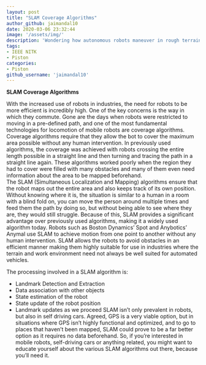 ```yaml
---
layout: post
title: "SLAM Coverage Algorithms"
author_github: jaimandal10
date: 2020-03-06 23:32:44
image: '/assets/img/'
description: 'Wondering how autonomous robots maneuver in rough terrains? Stop by, and get an idea as to how that works and how important path planning is to the success of any autonomous robot.'
tags:
- IEEE NITK
- Piston
categories:
- Piston
github_username: 'jaimandal10'
---
```

**SLAM Coverage Algorithms**

With the increased use of robots in industries, the need for robots to be more efficient is incredibly high. One of the key concerns is the way in which they commute. Gone are the days when robots were restricted to moving in a pre-defined path, and one of the most fundamental technologies for locomotion of mobile robots are coverage algorithms. 
Coverage algorithms require that they allow the bot to cover the maximum area possible without any human intervention. In previously used algorithms, the coverage was achieved with robots crossing the entire length possible in a straight line and then turning and tracing the path in a straight line again. These algorithms worked poorly when the region they had to cover were filled with many obstacles and many of them even need information about the area to be mapped beforehand.  
The SLAM (Simultaneous Localization and Mapping) algorithms ensure that the robot maps out the entire area and also keeps track of its own position. Without knowing where it is, the situation is similar to a human in a room with a blind fold on, you can move the person around multiple times and feed them the path by doing so, but without being able to see where they are, they would still struggle. Because of this, SLAM provides a significant advantage over previously used algorithms, making it a widely used algorithm today. Robots such as Boston Dynamics’ Spot and Anybotics’ Anymal use SLAM to achieve motion from one point to another without any human intervention. SLAM allows the robots to avoid obstacles in an efficient manner making them highly suitable for use in industries where the terrain and work environment need not always be well suited for automated vehicles.   
   
The processing involved in a SLAM algorithm is:
- Landmark Detection and Extraction
- Data association with other objects
- State estimation of the robot
- State update of the robot position
- Landmark updates as we proceed
SLAM isn’t only prevalent in robots, but also in self driving cars. Agreed, GPS is a very viable option, but in situations where GPS isn’t highly functional and optimized, and to go to places that haven’t been mapped, SLAM could prove to be a far better option as it requires no data beforehand.
So, if you’re interested in mobile robots, self-driving cars or anything related, you might want to educate yourself about the various SLAM algorithms out there, because you’ll need it.
